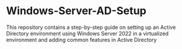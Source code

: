 # Windows-Server-AD-Setup
This repository contains a step-by-step guide on setting up an Active Directory environment using Windows Server 2022 in a virtualized environment and adding common features in Active Directory
